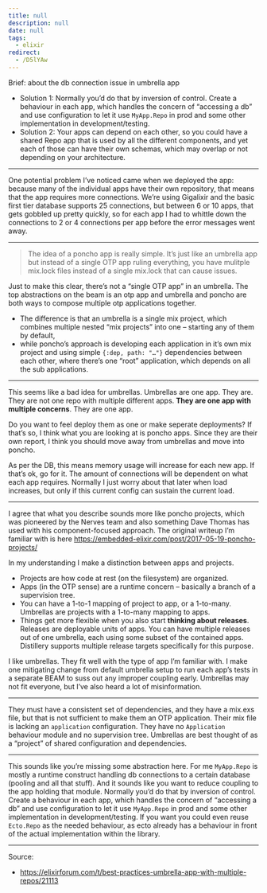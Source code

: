 ```yaml
---
title: null
description: null
date: null
tags:
  - elixir
redirect:
  - /D5lYAw
---
```


Brief: about the db connection issue in umbrella app

- Solution 1: Normally you’d do that by inversion of control. Create a behaviour in each app, which handles the concern of “accessing a db” and use configuration to let it use `MyApp.Repo` in prod and some other implementation in development/testing.
- Solution 2: Your apps can depend on each other, so you could have a shared Repo app that is used by all the different components, and yet each of those can have their own schemas, which may overlap or not depending on your architecture.

---

One potential problem I’ve noticed came when we deployed the app: because many of the individual apps have their own repository, that means that the app requires more connections. We’re using Gigalixir and the basic first tier database supports 25 connections, but between 6 or 10 apps, that gets gobbled up pretty quickly, so for each app I had to whittle down the connections to 2 or 4 connections per app before the error messages went away.

---

> The idea of a poncho app is really simple. It’s just like an umbrella app but instead of a single OTP app ruling everything, you have mulitple mix.lock files instead of a single mix.lock that can cause issues.

Just to make this clear, there’s not a “single OTP app” in an umbrella. The top abstractions on the beam is an otp app and umbrella and poncho are both ways to compose multiple otp applications together.

- The difference is that an umbrella is a single mix project, which combines multiple nested “mix projects” into one – starting any of them by default,
- while poncho’s approach is developing each application in it’s own mix project and using simple `{:dep, path: "…"}` dependencies between each other, where there’s one “root” application, which depends on all the sub applications.

---

This seems like a bad idea for umbrellas. Umbrellas are one app. They are. They are not one repo with multiple different apps. **They are one app with multiple concerns**. They are one app.

Do you want to feel deploy them as one or make seperate deployments? If that’s so, I think what you are looking at is poncho apps. Since they are their own report, I think you should move away from umbrellas and move into poncho.

As per the DB, this means memory usage will increase for each new app. If that’s ok, go for it. The amount of connections will be dependent on what each app requires. Normally I just worry about that later when load increases, but only if this current config can sustain the current load.

---

I agree that what you describe sounds more like poncho projects, which was pioneered by the Nerves team and also something Dave Thomas has used with his component-focused approach. The original writeup I’m familiar with is here https://embedded-elixir.com/post/2017-05-19-poncho-projects/

In my understanding I make a distinction between apps and projects.

- Projects are how code at rest (on the filesystem) are organized.
- Apps (in the OTP sense) are a runtime concern – basically a branch of a supervision tree.
- You can have a 1-to-1 mapping of project to app, or a 1-to-many. Umbrellas are projects with a 1-to-many mapping to apps.
- Things get more flexible when you also start **thinking about releases**. Releases are deployable units of apps. You can have multiple releases out of one umbrella, each using some subset of the contained apps. Distillery supports multiple release targets specifically for this purpose.

I like umbrellas. They fit well with the type of app I’m familiar with. I make one mitigating change from default umbrella setup to run each app’s tests in a separate BEAM to suss out any improper coupling early. Umbrellas may not fit everyone, but I’ve also heard a lot of misinformation.

---

They must have a consistent set of dependencies, and they have a mix.exs file, but that is not sufficient to make them an OTP application. Their mix file is lacking an `application` configuration. They have no `Application` behaviour module and no supervision tree. Umbrellas are best thought of as a “project” of shared configuration and dependencies.

---

This sounds like you’re missing some abstraction here. For me `MyApp.Repo` is mostly a runtime construct handling db connections to a certain database (pooling and all that stuff). And it sounds like you want to reduce coupling to the app holding that module. Normally you’d do that by inversion of control. Create a behaviour in each app, which handles the concern of “accessing a db” and use configuration to let it use `MyApp.Repo` in prod and some other implementation in development/testing. If you want you could even reuse `Ecto.Repo` as the needed behaviour, as ecto already has a behaviour in front of the actual implementation within the library.

---

Source:

- https://elixirforum.com/t/best-practices-umbrella-app-with-multiple-repos/21113
